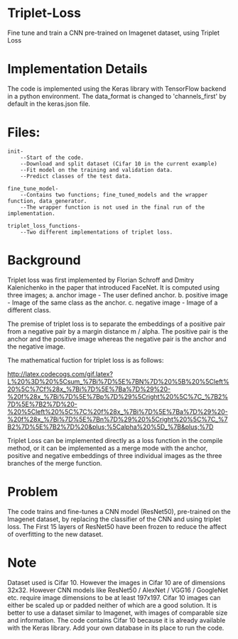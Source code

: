 # Triplet-Loss
Fine tune and train a CNN pre-trained on Imagenet dataset, using Triplet Loss

# Implementation Details
The code is implemented using the Keras library with TensorFlow backend in a python environment.
The data_format is changed to 'channels_first' by default in the keras.json file.

# Files:
    init-
        --Start of the code.
        --Download and split dataset (Cifar 10 in the current example)
        --Fit model on the training and validation data.
        --Predict classes of the test data.
        
    fine_tune_model-
        --Contains two functions; fine_tuned_models and the wrapper function, data_generator.
        --The wrapper function is not used in the final run of the implementation.
       
    triplet_loss_functions-
        --Two different implementations of triplet loss.

# Background

Triplet loss was first implemented by Florian Schroff and Dmitry Kalenichenko in the paper that introduced FaceNet. It is computed using 
three images; 
a. anchor image     -   The user defined anchor.
b. positive image   -   Image of the same class as the anchor.
c. negative image   -   Image of a different class.

The premise of triplet loss is to separate the embeddings of a positive pair from a negative pair by a margin distance m / alpha.
The positive pair is the anchor and the positive image whereas the negative pair is the anchor and the negative image.

The mathematical fuction for triplet loss is as follows:

http://latex.codecogs.com/gif.latex?L%20%3D%20%5Csum_%7Bi%7D%5E%7BN%7D%20%5B%20%5Cleft%20%5C%7Cf%28x_%7Bi%7D%5E%7Ba%7D%29%20-%20f%28x_%7Bi%7D%5E%7Bp%7D%29%5Cright%20%5C%7C_%7B2%7D%5E%7B2%7D%20-%20%5Cleft%20%5C%7C%20f%28x_%7Bi%7D%5E%7Ba%7D%29%20-%20f%28x_%7Bi%7D%5E%7Bn%7D%29%20%5Cright%20%5C%7C_%7B2%7D%5E%7B2%7D%20&plus;%5Calpha%20%5D_%7B&plus;%7D

Triplet Loss can be implemented directly as a loss function in the compile method, or it can be implemented as a merge mode with the
anchor, positive and negative embeddings of three individual images as the three branches of the merge function.

# Problem
The code trains and fine-tunes a CNN model (ResNet50), pre-trained on the Imagenet dataset, by replacing the classifier of the CNN and 
using triplet loss. The First 15 layers of ResNet50 have been frozen to reduce the affect of overfitting to the new dataset. 

# Note
Dataset used is Cifar 10. However the images in Cifar 10 are of dimensions 32x32. However CNN models like ResNet50 / AlexNet / VGG16 /
GoogleNet etc. require image dimensions to be at least 197x197. 
Cifar 10 images can either be scaled up or padded neither of which are a good solution. 
It is better to use a dataset similar to Imagenet, with images of comparable size and information. 
The code contains Cifar 10 because it is already available with the Keras library. Add your own database in its place to run the code.
